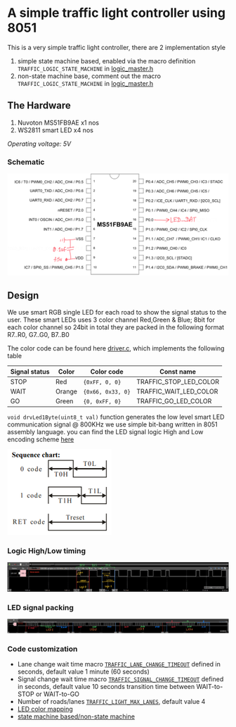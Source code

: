 # A simple traffic light controller using 8051

This is a very simple traffic light controller, there are 2 implementation style

1. simple state machine based, enabled via the macro definition `TRAFFIC_LOGIC_STATE_MACHINE` in [logic_master.h](src/logic_master.h#L21)
2. non-state machine base, comment out the macro `TRAFFIC_LOGIC_STATE_MACHINE` in [logic_master.h](src/logic_master.h#L21)

## The Hardware
1. Nuvoton MS51FB9AE x1 nos
2. WS2811 smart LED x4 nos

*Operating voltage: 5V*

### Schematic
![Schematic](docs/schematic.png)

## Design

We use smart RGB single LED for each road to show the signal status to the user.
These smart LEDs uses 3 color channel Red,Green & Blue; 8bit for each color channel so 24bit in total
they are packed in the following format R7..R0, G7..G0, B7..B0

The color code can be found here [driver.c](src/logic_master.c#L29), which implements the following table

|Signal status|Color|Color code|Const name|
|-|-|-|-|
|STOP|Red|`{0xFF, 0, 0}`|TRAFFIC_STOP_LED_COLOR|
|WAIT|Orange|`{0x66, 0x33, 0}`|TRAFFIC_WAIT_LED_COLOR|
|GO|Green|`{0, 0xFF, 0}`|TRAFFIC_GO_LED_COLOR|

`void drvLed1Byte(uint8_t val)` function generates the low level smart LED communication signal @ 800KHz
we use simple bit-bang written in 8051 assembly language. you can find the LED signal logic High and Low encoding scheme [here](https://akizukidenshi.com/goodsaffix/WS2811.pdf)

![Bit encoding](docs/LED_bit_encoding.png)

### Logic High/Low timing
![Bit encoding captured via logic analyzer](docs/LED_bit_encoding_logic_analyzer.png)

### LED signal packing
![WS2811 - 4LEDs signal](docs/ws2811_4leds.png)

### Code customization

- Lane change wait time macro [`TRAFFIC_LANE_CHANGE_TIMEOUT`](src/logic_master.h#L26) defined in seconds, default value 1 minute (60 seconds)
- Signal change wait time macro [`TRAFFIC_SIGNAL_CHANGE_TIMEOUT`](src/logic_master.h#L25) defined in seconds, default value 10 seconds
  transition time between WAIT-to-STOP or WAIT-to-GO
- Number of roads/lanes [`TRAFFIC_LIGHT_MAX_LANES`](src/logic_master.h#L23), default value 4
- [LED color mapping](src/logic_master.c#L29)
- [state machine based/non-state machine](src/logic_master.h#L21)
